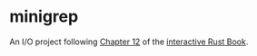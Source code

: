 # minigrep

An I/O project following [Chapter 12](https://rust-book.cs.brown.edu/ch12-00-an-io-project.html) of the [interactive Rust Book](https://rust-book.cs.brown.edu/).
